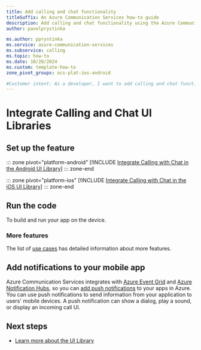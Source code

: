 ```yaml
---
title: Add calling and chat functionality
titleSuffix: An Azure Communication Services how-to guide
description: Add calling and chat functionality using the Azure Communication Services UI Library.
author: pavelprystinka

ms.author: pprystinka
ms.service: azure-communication-services
ms.subservice: calling
ms.topic: how-to 
ms.date: 10/28/2024
ms.custom: template-how-to
zone_pivot_groups: acs-plat-ios-android

#Customer intent: As a developer, I want to add calling and chat functionality to my App.
---
```


# Integrate Calling and Chat UI Libraries

## Set up the feature

::: zone pivot="platform-android"
[!INCLUDE [Integrate Calling with Chat in the Android UI Library](./includes/get-started-calling-with-chat/android.md)]
::: zone-end

::: zone pivot="platform-ios"
[!INCLUDE [Integrate Calling with Chat in the iOS UI Library](./includes/get-started-calling-with-chat/ios.md)]
::: zone-end


## Run the code

To build and run your app on the device.

### More features

The list of [use cases](../../concepts/ui-library/ui-library-use-cases.md?branch=main&pivots=platform-mobile) has detailed information about more features.

## Add notifications to your mobile app

Azure Communication Services integrates with [Azure Event Grid](../../../event-grid/overview.md) and [Azure Notification Hubs](../../../notification-hubs/notification-hubs-push-notification-overview.md), so you can [add push notifications](../../concepts/notifications.md) to your apps in Azure. You can use push notifications to send information from your application to users' mobile devices. A push notification can show a dialog, play a sound, or display an incoming call UI.


## Next steps

- [Learn more about the UI Library](../../concepts/ui-library/ui-library-overview.md)
